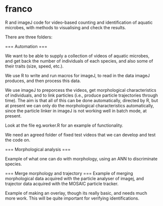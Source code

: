 franco
======

R and imageJ code for video-based counting and identification of aquatic
microbes, with methods to visualising and check the results.

There are three folders:

=== Automation ===

We want to be able to supply a collection of videos of aquatic
microbes, and get back the number of individuals of each species, and
also some of their traits (size, speed, etc.).

We use R to write and run macros for imageJ, to read in the data
imageJ produces, and then process this data.

We use imageJ to preporcess the videos, get morphological
characteristics of individuals, and to link particles (i.e., produce
particle trajectories through time). The aim is that all of this can
be done automatically, directed by R, but at present we can only do
the morphological characteristics automatically, since the particle
linker in imageJ is not working well in batch mode, at present.

Look at the file eg.worker.R for an example of functionality.

We need an agreed folder of fixed test videos that we can develop and test the
code on.



=== Morphological analysis ===

Example of what one can do with morphology, using an ANN to
discriminate species.



=== Merge morphology and trajectory ===
Example of merging morphological data acquired with the particle
analyser of imagej, and trajector data acquired with the MOSAIC
particle tracker.

Example of making an overlay, though its really basic, and needs much
more work. This will be quite important for verifying identifications.

